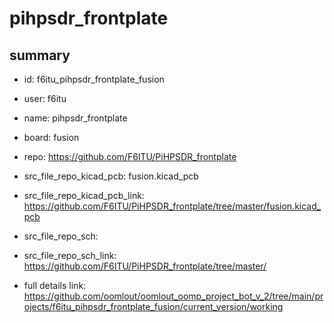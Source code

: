 # pihpsdr_frontplate
 
## summary 
* id: f6itu_pihpsdr_frontplate_fusion
* user: f6itu
* name: pihpsdr_frontplate
* board: fusion
* repo: https://github.com/F6ITU/PiHPSDR_frontplate
* src_file_repo_kicad_pcb: fusion.kicad_pcb
* src_file_repo_kicad_pcb_link: https://github.com/F6ITU/PiHPSDR_frontplate/tree/master/fusion.kicad_pcb


* src_file_repo_sch: 
* src_file_repo_sch_link: https://github.com/F6ITU/PiHPSDR_frontplate/tree/master/
* full details link: https://github.com/oomlout/oomlout_oomp_project_bot_v_2/tree/main/projects/f6itu_pihpsdr_frontplate_fusion/current_version/working  






